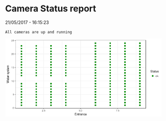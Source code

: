 Camera Status report
================
21/05/2017 - 16:15:23

    All cameras are up and running

![](camreport_files/figure-markdown_github/unnamed-chunk-2-1.png)
